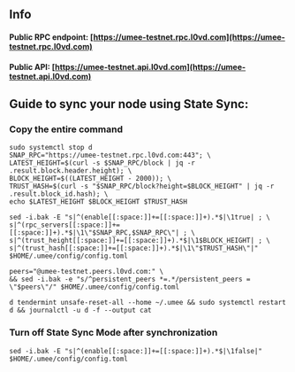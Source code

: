 ## Info
#### Public RPC endpoint: [https://umee-testnet.rpc.l0vd.com](https://umee-testnet.rpc.l0vd.com)
#### Public API: [https://umee-testnet.api.l0vd.com](https://umee-testnet.api.l0vd.com)

## Guide to sync your node using State Sync:

### Copy the entire command
```
sudo systemctl stop d
SNAP_RPC="https://umee-testnet.rpc.l0vd.com:443"; \
LATEST_HEIGHT=$(curl -s $SNAP_RPC/block | jq -r .result.block.header.height); \
BLOCK_HEIGHT=$((LATEST_HEIGHT - 2000)); \
TRUST_HASH=$(curl -s "$SNAP_RPC/block?height=$BLOCK_HEIGHT" | jq -r .result.block_id.hash); \
echo $LATEST_HEIGHT $BLOCK_HEIGHT $TRUST_HASH

sed -i.bak -E "s|^(enable[[:space:]]+=[[:space:]]+).*$|\1true| ; \
s|^(rpc_servers[[:space:]]+=[[:space:]]+).*$|\1\"$SNAP_RPC,$SNAP_RPC\"| ; \
s|^(trust_height[[:space:]]+=[[:space:]]+).*$|\1$BLOCK_HEIGHT| ; \
s|^(trust_hash[[:space:]]+=[[:space:]]+).*$|\1\"$TRUST_HASH\"|" $HOME/.umee/config/config.toml

peers="@umee-testnet.peers.l0vd.com:" \
&& sed -i.bak -e "s/^persistent_peers *=.*/persistent_peers = \"$peers\"/" $HOME/.umee/config/config.toml 

d tendermint unsafe-reset-all --home ~/.umee && sudo systemctl restart d && journalctl -u d -f --output cat
```

### Turn off State Sync Mode after synchronization
```
sed -i.bak -E "s|^(enable[[:space:]]+=[[:space:]]+).*$|\1false|" $HOME/.umee/config/config.toml
```
